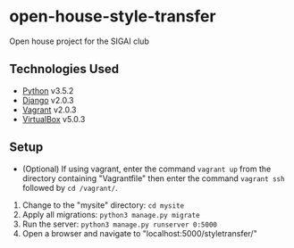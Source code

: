 # open-house-style-transfer
Open house project for the SIGAI club

## Technologies Used
* [Python](https://www.python.org/) v3.5.2
* [Django](https://www.djangoproject.com/) v2.0.3
* [Vagrant](https://www.vagrantup.com/) v2.0.3
* [VirtualBox](https://www.virtualbox.org/wiki/Downloads) v5.0.3

## Setup
* (Optional) If using vagrant, enter the command `vagrant up` from the directory containing "Vagrantfile" then enter the command `vagrant ssh` followed by `cd /vagrant/`.  


1. Change to the "mysite" directory: `cd mysite`
2. Apply all migrations: `python3 manage.py migrate`
3. Run the server: `python3 manage.py runserver 0:5000`
4. Open a browser and navigate to "localhost:5000/styletransfer/"
